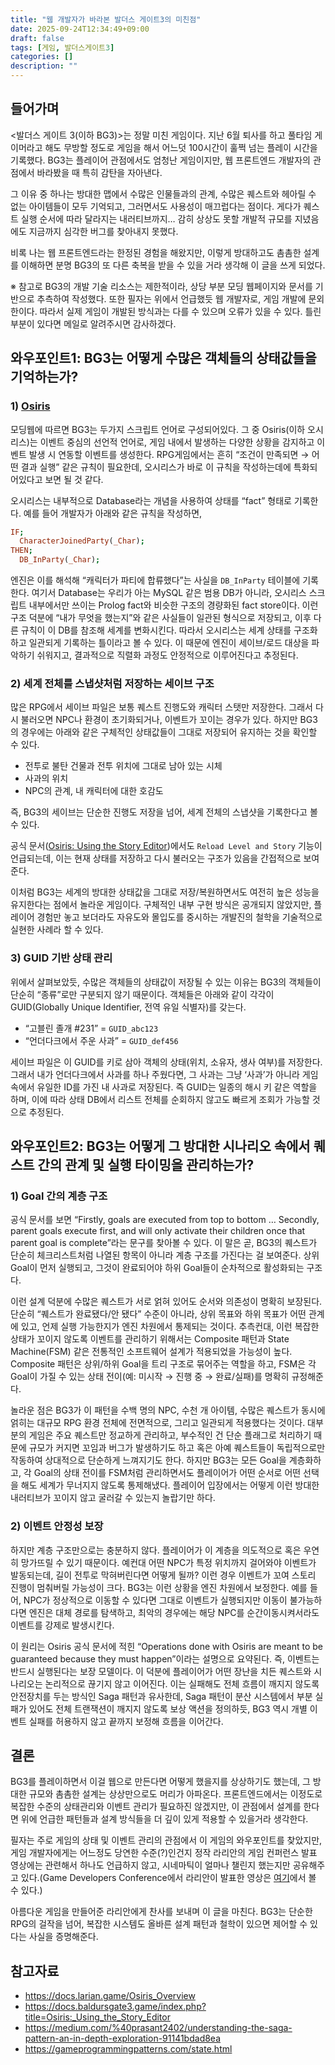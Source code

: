 ```yaml
---
title: "웹 개발자가 바라본 발더스 게이트3의 미친점"
date: 2025-09-24T12:34:49+09:00
draft: false
tags: [게임, 발더스게이트3]
categories: []
description: ""
---
```


## 들어가며

<발더스 게이트 3(이하 BG3)>는 정말 미친 게임이다. 지난 6월 퇴사를 하고 풀타임 게이머라고 해도 무방할 정도로 게임을 해서 어느덧 100시간이 훌쩍 넘는 플레이 시간을 기록했다. BG3는 플레이어 관점에서도 엄청난 게임이지만, 웹 프론트엔드 개발자의 관점에서 바라봤을 때 특히 감탄을 자아낸다.

그 이유 중 하나는 방대한 맵에서 수많은 인물들과의 관계, 수많은 퀘스트와 헤아릴 수 없는 아이템들이 모두 기억되고, 그러면서도 사용성이 매끄럽다는 점이다. 게다가 퀘스트 실행 순서에 따라 달라지는 내러티브까지… 감히 상상도 못할 개발적 규모를 지녔음에도 지금까지 심각한 버그를 찾아내지 못했다.

비록 나는 웹 프론트엔드라는 한정된 경험을 해왔지만, 이렇게 방대하고도 촘촘한 설계를 이해하면 분명 BG3의 또 다른 축복을 받을 수 있을 거라 생각해 이 글을 쓰게 되었다.

※ 참고로 BG3의 개발 기술 리소스는 제한적이라, 상당 부분 모딩 웹페이지와 문서를 기반으로 추측하여 작성했다. 또한 필자는 위에서 언급했듯 웹 개발자로, 게임 개발에 문외한이다. 따라서 실제 게임이 개발된 방식과는 다를 수 있으며 오류가 있을 수 있다. 틀린 부분이 있다면 메일로 알려주시면 감사하겠다.

## 와우포인트1: BG3는 어떻게 수많은 객체들의 상태값들을 기억하는가?

### 1) [Osiris](https://docs.larian.game/Osiris_Overview)

모딩웹에 따르면 BG3는 두가지 스크립트 언어로 구성되어있다. 그 중 Osiris(이하 오시리스)는 이벤트 중심의 선언적 언어로, 게임 내에서 발생하는 다양한 상황을 감지하고 이벤트 발생 시 연동할 이벤트를 생성한다. RPG게임에서는 흔히 “조건이 만족되면 → 어떤 결과 실행” 같은 규칙이 필요한데, 오시리스가 바로 이 규칙을 작성하는데에 특화되어있다고 보면 될 것 같다.

오시리스는 내부적으로 Database라는 개념을 사용하여 상태를 “fact” 형태로 기록한다. 예를 들어 개발자가 아래와 같은 규칙을 작성하면,

```prolog
IF;
  CharacterJoinedParty(_Char);
THEN;
  DB_InParty(_Char);
```

엔진은 이를 해석해 “캐릭터가 파티에 합류했다”는 사실을 `DB_InParty` 테이블에 기록한다. 여기서 Database는 우리가 아는 MySQL 같은 범용 DB가 아니라, 오시리스 스크립트 내부에서만 쓰이는 Prolog fact와 비슷한 구조의 경량화된 fact store이다.
이런 구조 덕분에 “내가 무엇을 했는지”와 같은 사실들이 일관된 형식으로 저장되고, 이후 다른 규칙이 이 DB를 참조해 세계를 변화시킨다. 따라서 오시리스는 세계 상태를 구조화하고 일관되게 기록하는 틀이라고 볼 수 있다. 이 때문에 엔진이 세이브/로드 대상을 파악하기 쉬워지고, 결과적으로 직렬화 과정도 안정적으로 이루어진다고 추정된다.

### 2) 세계 전체를 스냅샷처럼 저장하는 세이브 구조

많은 RPG에서 세이브 파일은 보통 퀘스트 진행도와 캐릭터 스탯만 저장한다. 그래서 다시 불러오면 NPC나 환경이 초기화되거나, 이벤트가 꼬이는 경우가 있다. 하지만 BG3의 경우에는 아래와 같은 구체적인 상태값들이 그대로 저장되어 유지하는 것을 확인할 수 있다.

- 전투로 불탄 건물과 전투 위치에 그대로 남아 있는 시체
- 사과의 위치
- NPC의 관계, 내 캐릭터에 대한 호감도

즉, BG3의 세이브는 단순한 진행도 저장을 넘어, 세계 전체의 스냅샷을 기록한다고 볼 수 있다.

공식 문서([Osiris: Using the Story Editor](https://docs.baldursgate3.game/index.php?title=Osiris:_Using_the_Story_Editor))에서도 `Reload Level and Story` 기능이 언급되는데, 이는 현재 상태를 저장하고 다시 불러오는 구조가 있음을 간접적으로 보여준다.

이처럼 BG3는 세계의 방대한 상태값을 그대로 저장/복원하면서도 여전히 높은 성능을 유지한다는 점에서 놀라운 게임이다. 구체적인 내부 구현 방식은 공개되지 않았지만, 플레이어 경험만 놓고 보더라도 자유도와 몰입도를 중시하는 개발진의 철학을 기술적으로 실현한 사례라 할 수 있다.

### 3) GUID 기반 상태 관리

위에서 살펴보았듯, 수많은 객체들의 상태값이 저장될 수 있는 이유는 BG3의 객체들이 단순히 “종류”로만 구분되지 않기 때문이다. 객체들은 아래와 같이 각각이 GUID(Globally Unique Identifier, 전역 유일 식별자)를 갖는다.

- “고블린 졸개 #231” = `GUID_abc123`
- “언더다크에서 주운 사과” = `GUID_def456`

세이브 파일은 이 GUID를 키로 삼아 객체의 상태(위치, 소유자, 생사 여부)를 저장한다. 그래서 내가 언더다크에서 사과를 하나 주웠다면, 그 사과는 그냥 ‘사과’가 아니라 게임 속에서 유일한 ID를 가진 내 사과로 저장된다. 즉 GUID는 일종의 해시 키 같은 역할을 하며, 이에 따라 상태 DB에서 리스트 전체를 순회하지 않고도 빠르게 조회가 가능할 것으로 추정된다.

## 와우포인트2: BG3는 어떻게 그 방대한 시나리오 속에서 퀘스트 간의 관계 및 실행 타이밍을 관리하는가?

### 1) Goal 간의 계층 구조

공식 문서를 보면 “Firstly, goals are executed from top to bottom … Secondly, parent goals execute first, and will only activate their children once that parent goal is complete”라는 문구를 찾아볼 수 있다. 이 말은 곧, BG3의 퀘스트가 단순히 체크리스트처럼 나열된 항목이 아니라 계층 구조를 가진다는 걸 보여준다. 상위 Goal이 먼저 실행되고, 그것이 완료되어야 하위 Goal들이 순차적으로 활성화되는 구조다.

이런 설계 덕분에 수많은 퀘스트가 서로 얽혀 있어도 순서와 의존성이 명확히 보장된다. 단순히 “퀘스트가 완료됐다/안 됐다” 수준이 아니라, 상위 목표와 하위 목표가 어떤 관계에 있고, 언제 실행 가능한지가 엔진 차원에서 통제되는 것이다. 추측컨대, 이런 복잡한 상태가 꼬이지 않도록 이벤트를 관리하기 위해서는 Composite 패턴과 State Machine(FSM) 같은 전통적인 소프트웨어 설계가 적용되었을 가능성이 높다. Composite 패턴은 상위/하위 Goal을 트리 구조로 묶어주는 역할을 하고, FSM은 각 Goal이 가질 수 있는 상태 전이(예: 미시작 → 진행 중 → 완료/실패)를 명확히 규정해준다.

놀라운 점은 BG3가 이 패턴을 수백 명의 NPC, 수천 개 아이템, 수많은 퀘스트가 동시에 얽히는 대규모 RPG 환경 전체에 전면적으로, 그리고 일관되게 적용했다는 것이다. 대부분의 게임은 주요 퀘스트만 정교하게 관리하고, 부수적인 건 단순 플래그로 처리하기 때문에 규모가 커지면 꼬임과 버그가 발생하기도 하고 혹은 아예 퀘스트들이 독립적으로만 작동하여 상대적으로 단순하게 느껴지기도 한다. 하지만 BG3는 모든 Goal을 계층화하고, 각 Goal의 상태 전이를 FSM처럼 관리하면서도 플레이어가 어떤 순서로 어떤 선택을 해도 세계가 무너지지 않도록 통제해냈다. 플레이어 입장에서는 어떻게 이런 방대한 내러티브가 꼬이지 않고 굴러갈 수 있는지 놀랍기만 하다.

### 2) 이벤트 안정성 보장

하지만 계층 구조만으로는 충분하지 않다. 플레이어가 이 계층을 의도적으로 혹은 우연히 망가뜨릴 수 있기 때문이다. 예컨대 어떤 NPC가 특정 위치까지 걸어와야 이벤트가 발동되는데, 길이 전투로 막혀버린다면 어떻게 될까? 이런 경우 이벤트가 꼬여 스토리 진행이 멈춰버릴 가능성이 크다. BG3는 이런 상황을 엔진 차원에서 보정한다. 예를 들어, NPC가 정상적으로 이동할 수 있다면 그대로 이벤트가 실행되지만 이동이 불가능하다면 엔진은 대체 경로를 탐색하고, 최악의 경우에는 해당 NPC를 순간이동시켜서라도 이벤트를 강제로 발생시킨다.

이 원리는 Osiris 공식 문서에 적힌 “Operations done with Osiris are meant to be guaranteed because they must happen”이라는 설명으로 요약된다. 즉, 이벤트는 반드시 실행된다는 보장 모델이다. 이 덕분에 플레이어가 어떤 장난을 치든 퀘스트와 시나리오는 논리적으로 끊기지 않고 이어진다. 이는 실패해도 전체 흐름이 깨지지 않도록 안전장치를 두는 방식인 Saga 패턴과 유사한데, Saga 패턴이 분산 시스템에서 부분 실패가 있어도 전체 트랜잭션이 깨지지 않도록 보상 액션을 정의하듯, BG3 역시 개별 이벤트 실패를 허용하지 않고 끝까지 보정해 흐름을 이어간다.

## 결론

BG3를 플레이하면서 이걸 웹으로 만든다면 어떻게 했을지를 상상하기도 했는데, 그 방대한 규모와 촘촘한 설계는 상상만으로도 머리가 아파온다. 프론트엔드에서는 이정도로 복잡한 수준의 상태관리와 이벤트 관리가 필요하진 않겠지만, 이 관점에서 설계를 한다면 위에 언급한 패턴들과 설계 방식들을 더 깊이 있게 적용할 수 있을거라 생각한다.

필자는 주로 게임의 상태 및 이벤트 관리의 관점에서 이 게임의 와우포인트를 찾았지만, 게임 개발자에게는 어느정도 당연한 수준(?)인건지 정작 라리안의 게임 컨퍼런스 발표 영상에는 관련해서 하나도 언급하지 않고, 시네마틱이 얼마나 챌린지 했는지만 공유해주고 있다.(Game Developers Conference에서 라리안이 발표한 영상은 [여기](https://www.youtube.com/watch?v=MdmY9Mt-vz8)에서 볼 수 있다.)

아름다운 게임을 만들어준 라리안에게 찬사를 보내며 이 글을 마친다. BG3는 단순한 RPG의 걸작을 넘어, 복잡한 시스템도 올바른 설계 패턴과 철학이 있으면 제어할 수 있다는 사실을 증명해준다.

## 참고자료

- https://docs.larian.game/Osiris_Overview
- https://docs.baldursgate3.game/index.php?title=Osiris:_Using_the_Story_Editor
- https://medium.com/%40prasant2402/understanding-the-saga-pattern-an-in-depth-exploration-91141bdad8ea
- https://gameprogrammingpatterns.com/state.html
